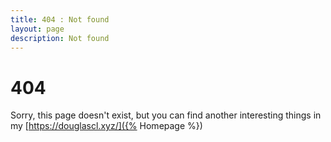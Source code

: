```yaml
---
title: 404 : Not found
layout: page
description: Not found
---
```


# 404

Sorry, this page doesn't exist, but you can find another interesting things in my [https://douglascl.xyz/]({% Homepage %})
